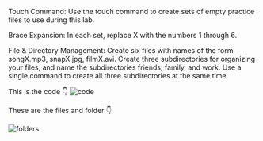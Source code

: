 Touch Command: Use the touch command to create sets of empty practice files to use during this lab.

Brace Expansion: In each set, replace X with the numbers 1 through 6.

File & Directory Management: Create six files with names of the form songX.mp3, 
snapX.jpg, filmX.avi. Create three subdirectories for organizing your files, and name the subdirectories friends,
family, and work. Use a single command to create all three subdirectories at the same time.

This is the code 👇
![code](https://github.com/user-attachments/assets/9baddf7b-9ee6-4eb7-8250-ef18ed742580)

These are the files and folder 👇

![folders](https://github.com/user-attachments/assets/9e4124a7-c5b8-4d3f-9b2a-4e60c4fb30e5)


